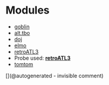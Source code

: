 
# Modules

* [goblin](/goblin/)
* [alt.tbo](/retired/alt.tbo/)
* [doj](/doj/)
* [elmo](/elmo/)
* [retroATL3](/retroATL3/)
* Probe used: __[retroATL3](/include/probes/auto/retroATL3.md)__
* [tomtom](/retired/tomtom/)


[](@autogenerated - invisible comment)